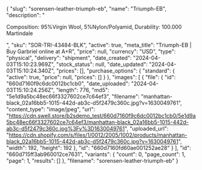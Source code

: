 {
  "slug": "sorensen-leather-triumph-eb",
  "name": "Triumph-EB",
  "description": "<p>Composition: 95%Virgin Wool, 5%Nylon/Polyamid, Durability: 100.000 Martindale </p>",
  "sku": "SOR-TRI-43484-BLK",
  "active": true,
  "meta_title": "Triumph-EB | Buy Garbriel online at A+R",
  "price": null,
  "currency": "USD",
  "type": "physical",
  "delivery": "shipment",
  "date_created": "2024-04-03T15:10:23.969Z",
  "stock_status": null,
  "date_updated": "2024-04-03T15:10:24.340Z",
  "prices": [],
  "purchase_options": {
    "standard": {
      "active": true,
      "price": null,
      "prices": []
    }
  },
  "images": [
    {
      "file": {
        "id": "660d7160f9c6dc0012bc1cb0",
        "date_uploaded": "2024-04-03T15:10:24.256Z",
        "length": 776,
        "md5": "5e1d9a5bc48ec66f3327602ce7c64ef3",
        "filename": "manhattan-black_02a16bb5-1015-442d-ab3c-d5f2479c360c.jpg?v=1630049761",
        "content_type": "image/jpeg",
        "url": "https://cdn.swell.store/b2sdemo_test/660d7160f9c6dc0012bc1cb0/5e1d9a5bc48ec66f3327602ce7c64ef3/manhattan-black_02a16bb5-1015-442d-ab3c-d5f2479c360c.jpg%3Fv%3D1630049761",
        "uploaded_url": "https://cdn.shopify.com/s/files/1/0012/2005/1002/products/manhattan-black_02a16bb5-1015-442d-ab3c-d5f2479c360c.jpg?v=1630049761",
        "width": 192,
        "height": 192
      },
      "id": "660d7160fd60ae001252ae28"
    }
  ],
  "id": "660d715ff3ab960012ce7631",
  "variants": {
    "count": 0,
    "page_count": 1,
    "page": 1,
    "results": []
  },
  "filename": "sorensen-leather-triumph-eb"
}